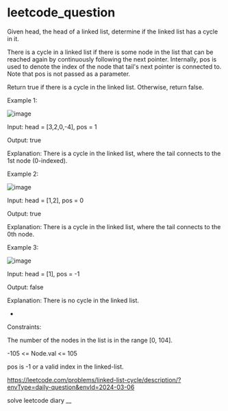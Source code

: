 # leetcode_question

Given head, the head of a linked list, determine if the linked list has a cycle in it.

There is a cycle in a linked list if there is some node in the list that can be reached again by continuously following the next pointer. Internally, pos is used to denote the index of the node that tail's next pointer is connected to. Note that pos is not passed as a parameter.

Return true if there is a cycle in the linked list. Otherwise, return false.

 

Example 1:


![image](https://github.com/SUSPECT007/leetcode_question-solution/assets/103315098/5537e90a-7ce9-49cb-a293-f58d038ef658)



Input: head = [3,2,0,-4], pos = 1

Output: true

Explanation: There is a cycle in the linked list, where the tail connects to the 1st node (0-indexed).



Example 2:

![image](https://github.com/SUSPECT007/leetcode_question-solution/assets/103315098/82248741-be9c-4ff4-a512-cebf0789b369)


Input: head = [1,2], pos = 0

Output: true

Explanation: There is a cycle in the linked list, where the tail connects to the 0th node.


Example 3:

![image](https://github.com/SUSPECT007/leetcode_question-solution/assets/103315098/07b9ec17-a07f-4939-9dae-a9bc94d679da)


Input: head = [1], pos = -1

Output: false

Explanation: There is no cycle in the linked list.


-


 

Constraints:

The number of the nodes in the list is in the range [0, 104].

-105 <= Node.val <= 105

pos is -1 or a valid index in the linked-list.


https://leetcode.com/problems/linked-list-cycle/description/?envType=daily-question&envId=2024-03-06

solve leetcode diary
__
